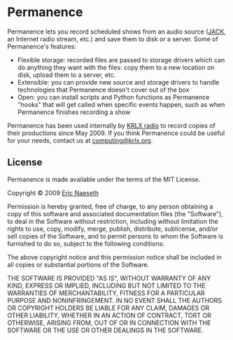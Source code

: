 Permanence
==========

Permanence lets you record scheduled shows from an audio source ([JACK][jack],
an Internet radio stream, etc.) and save them to disk or a server. Some of
Permanence's features:

- Flexible storage: recorded files are passed to storage drivers which can do
  anything they want with the files: copy them to a new location on disk,
  upload them to a server, etc.
- Extensible: you can provide new source and storage drivers to handle
  technologies that Permanence doesn't cover out of the box
- Open: you can install scripts and Python functions as Permanence "hooks" that
  will get called when specific events happen, such as when Permanence finishes
  recording a show

Permanence has been used internally by [KRLX radio][krlx] to record copies of
their productions since May 2009. If you think Permanence could be useful for
your needs, contact us at [computing@krlx.org](mailto:computing@krlx.org).

[jack]: http://www.jackaudio.org/
[krlx]: http://www.krlx.org/

License
-------

Permanence is made available under the terms of the MIT License.

Copyright © 2009 [Eric Naeseth][copyright_holder]

Permission is hereby granted, free of charge, to any person obtaining a copy
of this software and associated documentation files (the "Software"), to deal
in the Software without restriction, including without limitation the rights
to use, copy, modify, merge, publish, distribute, sublicense, and/or sell
copies of the Software, and to permit persons to whom the Software is
furnished to do so, subject to the following conditions:

The above copyright notice and this permission notice shall be included in
all copies or substantial portions of the Software.

THE SOFTWARE IS PROVIDED "AS IS", WITHOUT WARRANTY OF ANY KIND, EXPRESS OR
IMPLIED, INCLUDING BUT NOT LIMITED TO THE WARRANTIES OF MERCHANTABILITY,
FITNESS FOR A PARTICULAR PURPOSE AND NONINFRINGEMENT. IN NO EVENT SHALL THE
AUTHORS OR COPYRIGHT HOLDERS BE LIABLE FOR ANY CLAIM, DAMAGES OR OTHER
LIABILITY, WHETHER IN AN ACTION OF CONTRACT, TORT OR OTHERWISE, ARISING FROM,
OUT OF OR IN CONNECTION WITH THE SOFTWARE OR THE USE OR OTHER DEALINGS IN
THE SOFTWARE.

[copyright_holder]: http://github.com/enaeseth/
